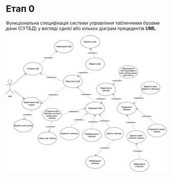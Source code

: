 # Етап 0

Функціональна специфікація _системи управління табличними базами дани_ (СУТБД) у вигляді однієї або кількох діаграм прецедентів **UML**.

![Картинка 0-го етапу](https://github.com/ValeriiRuchko/IT_DBMSLab/blob/main/img/Stage0_Valerii_Ruchko.drawio.png)
